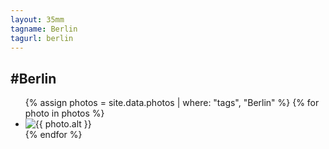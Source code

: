 ```yaml
---
layout: 35mm
tagname: Berlin
tagurl: berlin
---
```


<div class="page 35mm hongkong">
    <h2>#Berlin</h2>
        <ul class="photo-list">
            {% assign photos = site.data.photos
                | where: "tags", "Berlin"
            %}
            {% for photo in photos %}
            <li class="photo-item jeehye-aos">
                <a class="post-link" disabled>
                <img alt="{{ photo.alt }}" src="{{ photo.link }}">
                </a>
            </li>
            {% endfor %}
        </ul>
</div>